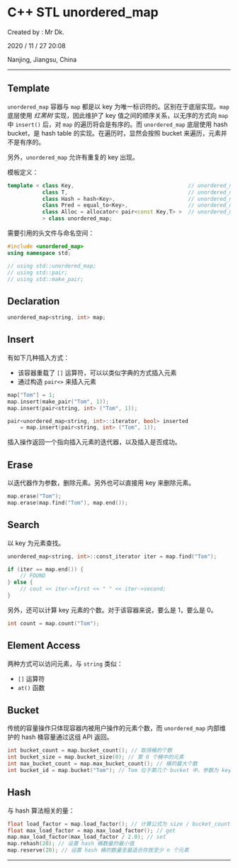# C++ STL unordered_map

Created by : Mr Dk.

2020 / 11 / 27 20:08

Nanjing, Jiangsu, China

---

## Template

`unordered_map` 容器与 `map` 都是以 key 为唯一标识符的。区别在于底层实现。`map` 底层使用 *红黑树* 实现，因此维护了 key 值之间的顺序关系，以无序的方式向 `map` 中 `insert()` 后，对 `map` 的遍历将会是有序的。而 `unordered_map` 底层使用 hash bucket，是 hash table 的实现。在遍历时，显然会按照 bucket 来遍历，元素并不是有序的。

另外，`unordered_map` 允许有重复的 key 出现。

模板定义：

```c++
template < class Key,                                    // unordered_map::key_type
           class T,                                      // unordered_map::mapped_type
           class Hash = hash<Key>,                       // unordered_map::hasher
           class Pred = equal_to<Key>,                   // unordered_map::key_equal
           class Alloc = allocator< pair<const Key,T> >  // unordered_map::allocator_type
           > class unordered_map;
```

需要引用的头文件与命名空间：

```c++
#include <unordered_map>
using namespace std;

// using std::unordered_map;
// using std::pair;
// using std::make_pair;
```

## Declaration

```c++
unordered_map<string, int> map;
```

## Insert

有如下几种插入方式：

* 该容器重载了 `[]` 运算符，可以以类似字典的方式插入元素
* 通过构造 `pair<>` 来插入元素

```c++
map["Tom"] = 1;
map.insert(make_pair("Tom", 1));
map.insert(pair<string, int> ("Tom", 1));

pair<unordered_map<string, int>::iterator, bool> inserted 
	= map.insert(pair<string, int> ("Tom", 1));
```

插入操作返回一个指向插入元素的迭代器，以及插入是否成功。

## Erase

以迭代器作为参数，删除元素。另外也可以直接用 key 来删除元素。

```c++
map.erase("Tom");
map.erase(map.find("Tom"), map.end());
```

## Search

以 key 为元素查找。

```c++
unordered_map<string, int>::const_iterator iter = map.find("Tom");

if (iter == map.end()) {
    // FOUND
} else {
    // cout << iter->first << " " << iter->second;
}
```

另外，还可以计算 key 元素的个数。对于该容器来说，要么是 1，要么是 0。

```c++
int count = map.count("Tom");
```

## Element Access

两种方式可以访问元素，与 `string` 类似：

* `[]` 运算符
* `at()` 函数

## Bucket

传统的容量操作只体现容器内被用户操作的元素个数，而 `unordered_map` 内部维护的 hash 桶容量通过这组 API 返回。

```c++
int bucket_count = map.bucket_count(); // 取得桶的个数
int bucket_size = map.bucket_size(0); // 第 0 个桶中的元素
int max_bucket_count = map.max_bucket_count(); // 桶的最大个数
int bucket_id = map.bucket("Tom"); // Tom 位于第几个 bucket 中，参数为 key_type
```

## Hash

与 hash 算法相关的量：

```c++
float load_factor = map.load_factor(); // 计算公式为 size / bucket_count，衡量容器的填充程度
float max_load_factor = map.max_load_factor(); // get
map.max_load_factor(max_load_factor / 2.0); // set
map.rehash(20); // 设置 hash 桶数量的最小值
map.reserve(20); // 设置 hash 桶的数量至最适合存放至少 n 个元素
```

---

